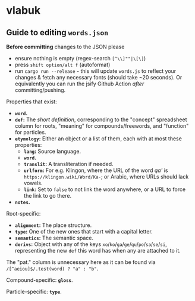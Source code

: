 # vlabuk

## Guide to editing `words.json`

**Before committing** changes to the JSON please
- ensure nothing is empty (regex-search `[^\\]""|\[\]`)
- press `shift option/alt f` (autoformat)
- run `cargo run --release` - this will update `words.js` to reflect your changes & fetch any necessary fonts (should take ~20 seconds). Or equivalently you can run the jsify Github Action *after* committing/pushing.

Properties that exist:

- **`word`.**
- **`def`:** The *short definition*, corresponding to the "concept" spreadsheet column for roots, "meaning" for compounds/freewords, and "function" for particles.
- **`etymology`:** Either an object or a list of them, each with at most these properties:
    - **`lang`:** Source language.
    - **`word`.**
    - **`translit`:** A transliteration if needed.
    - **`urlform`:** For e.g. Klingon, where the URL of the word *qa'* is `https://klingon.wiki/Word/Ka-`; or Arabic, where URLs should lack vowels.
    - **`link`:** Set to `false` to not link the word anywhere, or a URL to force the link to go there.
- **`notes`.**

Root-specific:

- **`alignment`:** The place structure.
- **`type`:** One of the new ones that start with a capital letter.
- **`semantics`:** The semantic space.
- **`derivs`:** Object with any of the keys `xo`/`ko`/`ga`/`ge`/`qu`/`po`/`sa`/`se`/`si`, representing the new `def` this word has when any are attached to it.

The "pat." column is unnecessary here as it can be found via `/[^aeiou]$/.test(word) ? "a" : "b"`.

Compound-specific: **`gloss`**.

Particle-specific: **`type`**.
